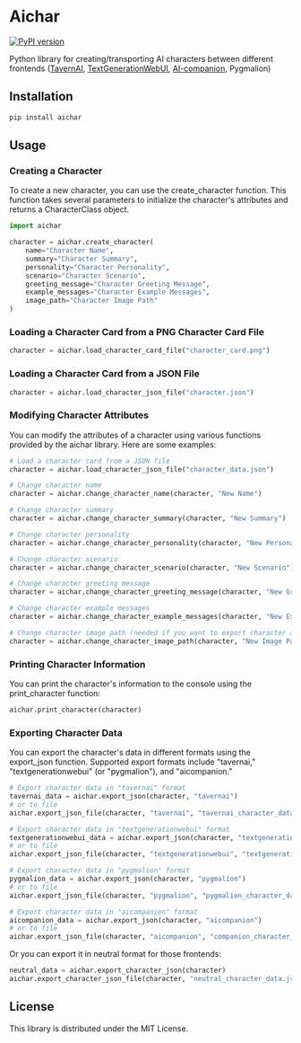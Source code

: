 # Aichar
[![PyPI version](https://badge.fury.io/py/aichar.svg)](https://badge.fury.io/py/aichar)

Python library for creating/transporting AI characters between different frontends ([TavernAI](https://github.com/TavernAI/TavernAI), [TextGenerationWebUI](https://github.com/oobabooga/text-generation-webui), [AI-companion](https://github.com/Hukasx0/ai-companion), Pygmalion) 

## Installation
```py
pip install aichar
```

## Usage
### Creating a Character
To create a new character, you can use the create_character function. This function takes several parameters to initialize the character's attributes and returns a CharacterClass object.
```py
import aichar

character = aichar.create_character(
    name="Character Name",
    summary="Character Summary",
    personality="Character Personality",
    scenario="Character Scenario",
    greeting_message="Character Greeting Message",
    example_messages="Character Example Messages",
    image_path="Character Image Path"
)

```

### Loading a Character Card from a PNG Character Card File
```py
character = aichar.load_character_card_file("character_card.png")
```

### Loading a Character Card from a JSON File
```py
character = aichar.load_character_json_file("character.json")
```

### Modifying Character Attributes
You can modify the attributes of a character using various functions provided by the aichar library. Here are some examples:
```py
# Load a character card from a JSON file
character = aichar.load_character_json_file("character_data.json")

# Change character name
character = aichar.change_character_name(character, "New Name")

# Change character summary
character = aichar.change_character_summary(character, "New Summary")

# Change character personality
character = aichar.change_character_personality(character, "New Personality")

# Change character scenario
character = aichar.change_character_scenario(character, "New Scenario")

# Change character greeting message
character = aichar.change_character_greeting_message(character, "New Greeting Message")

# Change character example messages
character = aichar.change_character_example_messages(character, "New Example Messages")

# Change character image path (needed if you want to export character as character png card)
character = aichar.change_character_image_path(character, "New Image Path")
```

### Printing Character Information
You can print the character's information to the console using the print_character function:
```py
aichar.print_character(character)
```

### Exporting Character Data
You can export the character's data in different formats using the export_json function. Supported export formats include "tavernai," "textgenerationwebui" (or "pygmalion"), and "aicompanion."
```py
# Export character data in "tavernai" format
tavernai_data = aichar.export_json(character, "tavernai")
# or to file
aichar.export_json_file(character, "tavernai", "tavernai_character_data.json")

# Export character data in "textgenerationwebui" format
textgenerationwebui_data = aichar.export_json(character, "textgenerationwebui")
# or to file
aichar.export_json_file(character, "textgenerationwebui", "textgenerationwebui_character_data.json")

# Export character data in "pygmalion" format
pygmalion_data = aichar.export_json(character, "pygmalion")
# or to file
aichar.export_json_file(character, "pygmalion", "pygmalion_character_data.json")

# Export character data in "aicompanion" format
aicompanion_data = aichar.export_json(character, "aicompanion")
# or to file
aichar.export_json_file(character, "aicompanion", "companion_character_data.json")

```
Or you can export it in neutral format for those frontends:
```py
neutral_data = aichar.export_character_json(character)
aichar.export_character_json_file(character, "neutral_character_data.json")
```

## License
This library is distributed under the MIT License.
